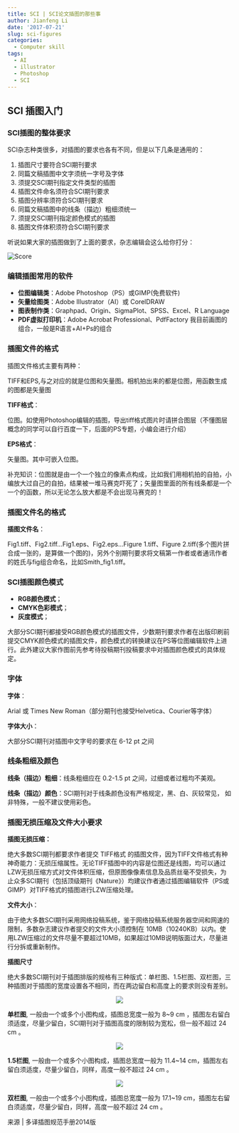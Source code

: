 ```yaml
---
title: SCI | SCI论文插图的那些事
author: Jianfeng Li
date: '2017-07-21'
slug: sci-figures
categories:
  - Computer skill
tags:
  - AI
  - illustrator
  - Photoshop
  - SCI
---
```



## SCI 插图入门

### SCI插图的整体要求


SCI杂志种类很多，对插图的要求也各有不同，但是以下几条是通用的：

1. 插图尺寸要符合SCI期刊要求
2. 同篇文稿插图中文字须统一字号及字体
3. 须提交SCI期刊指定文件类型的插图
4. 插图文件命名须符合SCI期刊要求
5. 插图分辨率须符合SCI期刊要求
6. 同篇文稿插图中的线条（描边）粗细须统一
7. 须提交SCI期刊指定颜色模式的插图
8. 插图文件体积须符合SCI期刊要求

听说如果大家的插图做到了上面的要求，杂志编辑会这么给你打分：

![Score](https://github.com/Miachol/Writing-material/raw/master/blog/images/2017-07-21-sci-figures/1.png)

### 编辑插图常用的软件

- **位图编辑类**：Adobe Photoshop（PS）或GIMP(免费软件)
- **矢量绘图类**：Adobe Illustrator（AI）或 CorelDRAW
- **图表制作类**：Graphpad、Origin、SigmaPlot、SPSS、Excel、R Language
- **PDF虚拟打印机**：Adobe Acrobat Professional、PdfFactory
我目前画图的组合，一般是R语言+AI+Ps的组合

### 插图文件的格式


插图文件格式主要有两种：

TIFF和EPS,与之对应的就是位图和矢量图。相机拍出来的都是位图，用函数生成的图都是矢量图

**TIFF格式**：

位图。如使用Photoshop编辑的插图，导出tiff格式图片时请拼合图层（不懂图层概念的同学可以自行百度一下，后面的PS专题，小编会进行介绍）

**EPS格式**：

矢量图。其中可嵌入位图。


补充知识：位图就是由一个一个独立的像素点构成，比如我们用相机拍的自拍，小编放大过自己的自拍，结果被一堆马赛克吓死了；矢量图里面的所有线条都是一个一个的函数，所以无论怎么放大都是不会出现马赛克的！

### 插图文件名的格式

**插图文件名**：

Fig1.tiff、Fig2.tiff...Fig1.eps、Fig2.eps...Figure 1.tiff、Figure 2.tiff(多个图片拼合成一张的，是算做一个图的)，另外个别期刊要求将文稿第一作者或者通讯作者的姓氏与fig组合命名，比如Smith_fig1.tiff。

### SCI插图颜色模式

- **RGB颜色模式**；
- **CMYK色彩模式**；
- **灰度模式**；

大部分SCI期刊都接受RGB颜色模式的插图文件，少数期刊要求作者在出版印刷前提交CMYK颜色模式的插图文件，颜色模式的转换建议在PS等位图编辑软件上进行。此外建议大家作图前先参考待投稿期刊投稿要求中对插图颜色模式的具体规定。

### 字体

**字体**：

Arial 或 Times New Roman（部分期刊也接受Helvetica、Courier等字体）

**字体大小**：

大部分SCI期刊对插图中文字号的要求在 6-12 pt 之间

### 线条粗细及颜色

**线条（描边）粗细**：线条粗细应在 0.2-1.5 pt 之间，过细或者过粗均不美观。

**线条（描边）颜色**：SCI期刊对于线条颜色没有严格规定，黑、白、灰较常见， 如非特殊，一般不建议使用彩色。

### 插图无损压缩及文件大小要求

**插图无损压缩：**

绝大多数SCI期刊都要求作者提交 TIFF格式 的插图文件，因为TIFF文件格式有种神奇能力：无损压缩属性。无论TIFF插图中的内容是位图还是线图，均可以通过LZW无损压缩方式对文件体积压缩，但原图像像素信息及品质丝毫不受损失，为止众多SCI期刊（包括顶级期刊《Nature》）均建议作者通过插图编辑软件（PS或GIMP）对TIFF格式的插图进行LZW压缩处理。

**文件大小**：

由于绝大多数SCI期刊采用网络投稿系统，鉴于网络投稿系统服务器空间和网速的限制，多数杂志建议作者提交的文件大小须控制在 10MB（10240KB）以内。使用LZW压缩过的文件尽量不要超过10MB，如果超过10MB说明版面过大，尽量进行分拆或重新制作。

**插图尺寸**

绝大多数SCI期刊对于插图排版的规格有三种版式：单栏图、1.5栏图、双栏图，三种插图对于插图的宽度设置各不相同，而在两边留白和高度上的要求则没有差别。

<div align=center>
<img src= https://github.com/Miachol/Writing-material/raw/master/blog/images/2017-07-21-sci-figures/2.png>
</div>

**单栏图**, 一般由一个或多个小图构成，插图总宽度一般为 8~9 cm ，插图左右留白须适度，尽量少留白，SCI期刊对于插图高度的限制较为宽松，但一般不超过 24 cm 。

<div align=center>
<img src= https://github.com/Miachol/Writing-material/raw/master/blog/images/2017-07-21-sci-figures/3.png>
</div>

**1.5栏图**, 一般由一个或多个小图构成，插图总宽度一般为 11.4~14 cm，插图左右留白须适度，尽量少留白，同样，高度一般不超过 24 cm 。

<div align=center>
<img src= https://github.com/Miachol/Writing-material/raw/master/blog/images/2017-07-21-sci-figures/4.png>
</div>

**双栏图**, 一般由一个或多个小图构成，插图总宽度一般为 17.1~19 cm，插图左右留白须适度，尽量少留白，同样，高度一般不超过 24 cm 。

来源 | 多译插图规范手册2014版
